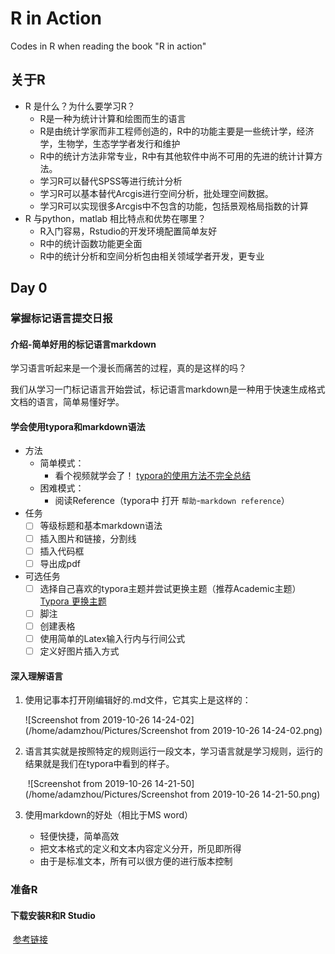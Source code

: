 # R in Action
Codes in R when reading the book "R in action" 

## 关于R

* R 是什么？为什么要学习R？
  * R是一种为统计计算和绘图而生的语言
  * R是由统计学家而非工程师创造的，R中的功能主要是一些统计学，经济学，生物学，生态学学者发行和维护
  * R中的统计方法非常专业，R中有其他软件中尚不可用的先进的统计计算方法。
  * 学习R可以替代SPSS等进行统计分析
  * 学习R可以基本替代Arcgis进行空间分析，批处理空间数据。
  * 学习R可以实现很多Arcgis中不包含的功能，包括景观格局指数的计算
* R 与python，matlab 相比特点和优势在哪里？
  * R入门容易，Rstudio的开发环境配置简单友好
  * R中的统计函数功能更全面
  * R中的统计分析和空间分析包由相关领域学者开发，更专业

## Day 0 

### 掌握标记语言提交日报

#### 介绍-简单好用的标记语言markdown

学习语言听起来是一个漫长而痛苦的过程，真的是这样的吗？

我们从学习一门标记语言开始尝试，标记语言markdown是一种用于快速生成格式文档的语言，简单易懂好学。

#### 学会使用typora和markdown语法

* 方法
  * 简单模式：
    * 看个视频就学会了！   [typora的使用方法不完全总结](https://www.bilibili.com/video/av18508430?from=search&seid=17247552886697223003)
  * 困难模式：
    * 阅读Reference（typora中 打开 `帮助`-`markdown reference`）
* 任务
  * [ ] 等级标题和基本markdown语法
  * [ ] 插入图片和链接，分割线
  * [ ] 插入代码框
  * [ ] 导出成pdf

* 可选任务
  * [ ] 选择自己喜欢的typora主题并尝试更换主题（推荐Academic主题）      [Typora 更换主题](https://www.jianshu.com/p/f589b4f0f80b)
  * [ ] 脚注
  * [ ] 创建表格
  * [ ] 使用简单的Latex输入行内与行间公式
  * [ ] 定义好图片插入方式

#### 深入理解语言

1. 使用记事本打开刚编辑好的.md文件，它其实上是这样的：

   ![Screenshot from 2019-10-26 14-24-02](/home/adamzhou/Pictures/Screenshot from 2019-10-26 14-24-02.png)

2. 语言其实就是按照特定的规则运行一段文本，学习语言就是学习规则，运行的结果就是我们在typora中看到的样子。

   ​	![Screenshot from 2019-10-26 14-21-50](/home/adamzhou/Pictures/Screenshot from 2019-10-26 14-21-50.png)

3. 使用markdown的好处（相比于MS word）

   * 轻便快捷，简单高效
   * 把文本格式的定义和文本内容定义分开，所见即所得
   * 由于是标准文本，所有可以很方便的进行版本控制



### 准备R

#### 下载安装R和R Studio

​	[参考链接](https://www.cnblogs.com/yinzhengjie/p/8613116.html)

